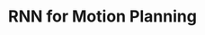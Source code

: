 ---
# Documentation: https://sourcethemes.com/academic/docs/managing-content/

title: "RNN for Motion Planning"
summary: "Investigated the applicability and utility of Recurrent Neural Networks for Motion Planning on a simulated UR5 robot arm in a ROS-Gazebo framework."
tags: []
categories: []

# Optional external URL for project (replaces project detail page).
external_link: "https://github.com/raoshashank/RNN_for_Motion_Planning"

# Featured image
# To use, add an image named `featured.jpg/png` to your page's folder.
# Focal points: Smart, Center, TopLeft, Top, TopRight, Left, Right, BottomLeft, Bottom, BottomRight.
image:
  caption: ""
  focal_point: Center"
  preview_only: false

# Custom links (optional).
#   Uncomment and edit lines below to show custom links.
# links:
# - name: Follow
#   url: https://twitter.com
#   icon_pack: fab
#   icon: twitter

url_code: ""
url_pdf: ""
url_slides: ""
url_video: ""

# Slides (optional).
#   Associate this project with Markdown slides.
#   Simply enter your slide deck's filename without extension.
#   E.g. `slides = "example-slides"` references `content/slides/example-slides.md`.
#   Otherwise, set `slides = ""`.
slides: ""
---